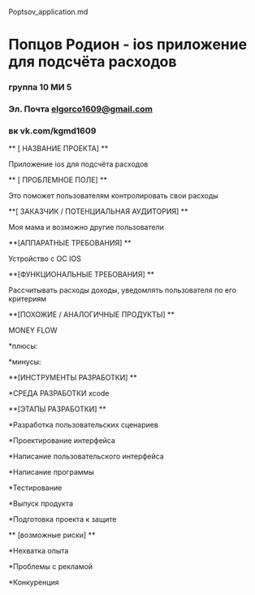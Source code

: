 Poptsov_application.md
# Попцов Родион - ios приложение для подсчёта расходов
### группа 10 МИ 5
### Эл. Почта elgorco1609@gmail.com
### вк vk.com/kgmd1609
** [ НАЗВАНИЕ ПРОЕКТА] **

Приложение ios для подсчёта расходов

** [ ПРОБЛЕМНОЕ ПОЛЕ] **

Это поможет пользователям контролировать свои расходы

**[ ЗАКАЗЧИК / ПОТЕНЦИАЛЬНАЯ АУДИТОРИЯ] **

Моя мама и возможно другие пользователи

**[АППАРАТНЫЕ ТРЕБОВАНИЯ] **

Устройство с ОС IOS

**[ФУНКЦИОНАЛЬНЫЕ ТРЕБОВАНИЯ] **

Рассчитывать расходы доходы, уведомлять пользователя по его критериям

**[ПОХОЖИЕ / АНАЛОГИЧНЫЕ ПРОДУКТЫ] **

MONEY FLOW

*плюсы: 

*минусы:

**[ИНСТРУМЕНТЫ РАЗРАБОТКИ] **

*СРЕДА РАЗРАБОТКИ xcode

**[ЭТАПЫ РАЗРАБОТКИ] **

*Разработка пользовательских сценариев 

*Проектирование интерфейса 

*Написание пользовательского интерфейса 

*Написание программы

*Тестирование 

*Выпуск продукта 

*Подготовка проекта к защите 

** [возможные риски] **

*Нехватка опыта 

*Проблемы с рекламой 

*Конкуренция
